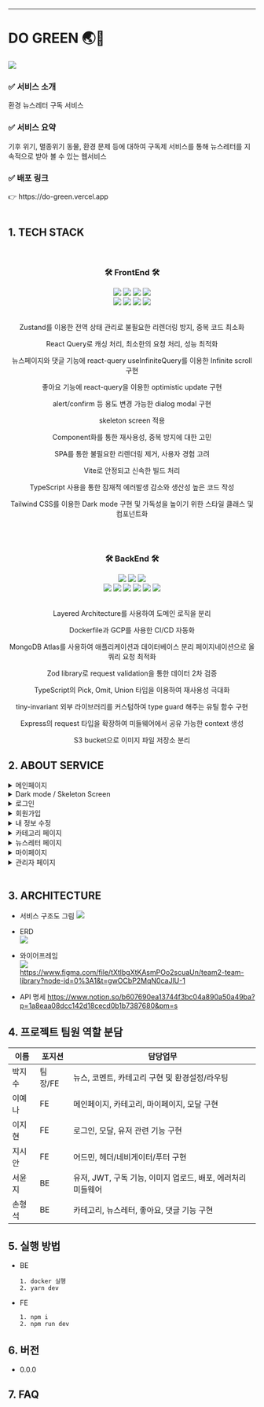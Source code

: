 <hr />

# DO GREEN 🌏🌱

<img src="frontend/public/assets/do1.png">
<br>
<h3>✅ 서비스 소개</h3>환경 뉴스레터 구독 서비스  
<h3>✅ 서비스 요약</h3>기후 위기, 멸종위기 동물, 환경 문제 등에 대하여 구독제 서비스를 통해 뉴스레터를 지속적으로 받아 볼 수 있는 웹서비스
<h3>✅ 배포 링크</h3>
👉 https://do-green.vercel.app
<br>
<br>

## 1. TECH STACK

<br>



<div align="center">
<h3>🛠 FrontEnd 🛠</h3>

<img src="https://img.shields.io/badge/TypeScript-007ACC?style=for-the-badge&logo=typescript&logoColor=white">
<img src="https://img.shields.io/badge/React-20232A?style=for-the-badge&logo=react&logoColor=61DAFB">
<img src="https://img.shields.io/badge/React_Query-FF4154?style=for-the-badge&logo=React_Query&logoColor=white">
<img src="https://img.shields.io/badge/Tailwind_CSS-38B2AC?style=for-the-badge&logo=tailwind-css&logoColor=white">
<br>
<img src="https://img.shields.io/badge/-zustand-black?style=for-the-badge">
<img src="https://img.shields.io/badge/-react--hook--form-%23EC5990?style=for-the-badge">
<img src="https://img.shields.io/badge/Vite-B73BFE?style=for-the-badge&logo=vite&logoColor=FFD62E">
<img src="https://img.shields.io/badge/Vercel-000000?style=for-the-badge&logo=vercel&logoColor=white">
<br>
<br>
<p>Zustand를 이용한 전역 상태 관리로 불필요한 리렌더링 방지, 중복 코드 최소화</p>
<p>React Query로 캐싱 처리, 최소한의 요청 처리, 성능 최적화</p>
<p>뉴스페이지와 댓글 기능에 react-query useInfiniteQuery를 이용한 Infinite scroll 구현</p>
<p>좋아요 기능에 react-query을 이용한 optimistic update 구현</p>
<p>alert/confirm 등 용도 변경 가능한 dialog modal 구현</p>
<p>skeleton screen 적용</p>
<p>Component화를 통한 재사용성, 중복 방지에 대한 고민</p>
<p>SPA를 통한 불필요한 리렌더링 제거, 사용자 경험 고려</p>
<p>Vite로 안정되고 신속한 빌드 처리</p>
<p>TypeScript 사용을 통한 잠재적 에러발생 감소와 생산성 높은 코드 작성</p>
<p>Tailwind CSS를 이용한 Dark mode 구현 및 가독성을 높이기 위한 스타일 클래스 및 컴포넌트화</p>
</p>
<p></p>

</div>


<br>
<br>

<div align="center">
<h3>🛠 BackEnd 🛠</h3>
<img src="https://img.shields.io/badge/TypeScript-007ACC?style=for-the-badge&logo=typescript&logoColor=white">
<img src="https://img.shields.io/badge/Node.js-339933?style=for-the-badge&logo=nodedotjs&logoColor=white">
<img src="https://img.shields.io/badge/Express.js-000000?style=for-the-badge&logo=express&logoColor=white">
<br>

<img src="https://img.shields.io/badge/JWT-000000?style=for-the-badge&logo=JSON%20web%20tokens&logoColor=white">
<img src="https://img.shields.io/badge/Docker-2CA5E0?style=for-the-badge&logo=docker&logoColor=white">
<img src="https://img.shields.io/badge/AWS_S3-FF9900?style=for-the-badge&logo=amazonaws&logoColor=white">
<img src="https://img.shields.io/badge/GCP-4285F4?style=for-the-badge&logo=googlecloud&logoColor=white">
<img src="https://img.shields.io/badge/MongoDB-4EA94B?style=for-the-badge&logo=mongodb&logoColor=white">
<img src="https://img.shields.io/badge/zod-000000?style=for-the-badge&logo=zod&logoColor=white">

<br>
<br>
<p>Layered Architecture를 사용하여 도메인 로직을 분리</p>
<p>Dockerfile과 GCP를 사용한 CI/CD 자동화</p>
<p>MongoDB Atlas를 사용하여 애플리케이션과 데이터베이스 분리
페이지네이션으로 올 쿼리 요청 최적화</p>
<p>Zod library로 request validation을 통한 데이터 2차 검증</p>
<p>TypeScript의 Pick, Omit, Union 타입을 이용하여 재사용성 극대화</p>
<p>tiny-invariant 외부 라이브러리를 커스텀하여 type guard 해주는 유틸 함수 구현</p>
<p>Express의 request 타입을 확장하여 미들웨어에서 공유 가능한 context 생성</p>
<p>S3 bucket으로 이미지 파일 저장소 분리</p>
</div>

## 2. ABOUT SERVICE

<details><summary>메인페이지</summary>
<img src="https://user-images.githubusercontent.com/85221728/210164557-495ae9d5-e462-43f8-8496-5e86ce22c1bc.gif">
- Autoplay Carousel<br>    
- Infinite Autoplay Carousel<br>  
- 페이지 최상단 이동 버튼 구현<br>  
- 카테고리 목록 조회
</details>

<details><summary>Dark mode / Skeleton Screen</summary>
<img src="https://user-images.githubusercontent.com/85221728/210164803-e78e1a18-1f0b-484b-ba18-84236cc76a04.gif">
- Tailwind CSS를 이용한 Darkmode 구현
- UX 개선을 위한 Skeleton screen 
</details>

<details><summary>로그인</summary>
<img src="https://user-images.githubusercontent.com/85221728/210164633-b678297c-2fc7-45f6-8c50-33480fd64a71.gif">
<img src="https://user-images.githubusercontent.com/85221728/210164771-109acbca-d3ac-4b78-8320-c4a81de5a6b6.gif">
- react-hook-form과 yup을 이용한 validation<br> 
- 모달 창을 이용하여 페이지 이동없이 로그인 가능<br> 
- 로그인하는 경로에 따라, 로그인 이후의 경로 이동<br>
- 모달알람 창을 통하여 로그인 오류 및 로그아웃 확인<br>
</details>

<details><summary>회원가입 </summary>
<img src="https://user-images.githubusercontent.com/85221728/210164661-d38efdc0-3674-4c8d-95a2-54695c6d4f51.gif">
- react-hook-form과 yup을 이용한 validation<br>
- 서버내 동일한 이름과 이메일이 존재하는지, 값을 입력하며 validation<br>
</details>

<details><summary>내 정보 수정</summary>
<img src="https://user-images.githubusercontent.com/85221728/210164677-69a70fa3-5ef8-46cb-8c23-2d95c6695c61.gif">
- react-hook-form과 yup을 이용한 validation<br>
- 현재 비밀번호를 필수로 입력한 뒤, 원하는 정보만 선택하여 수정 가능<br>
- 서버내 동일한 이름이 존재하는지, 값을 입력하며 validation<br>
- 모달, 알람 창을 통하여 제출 확인 선택과 에러 상태 확인 가능<br>
- 모달을 통하여 페이지 이동없이 회원탈퇴 가능<br>
</details>

<details><summary>카테고리 페이지</summary>
<img src="https://user-images.githubusercontent.com/85221728/210164688-42bab991-70e2-408f-bbca-84c4bc1bf799.gif">
- 카드 Hover Flip 애니메이션<br>  
- 구독완료/취소 react toast 알림<br>  
- 로그인/유저 여부에 따른 구독 상태변화<br>  
- 모달, 알림창 공통 컴포넌트/ 훅 관리<br>  
- 카테고리 목록 조회<br>  
- 구독하기, 구독 목록 조회<br>  
</details>

<details><summary>뉴스레터 페이지</summary>
<img src="https://user-images.githubusercontent.com/85221728/210164710-27ad69c3-80cd-4531-8f39-86ad009c242a.gif">
<img src="https://user-images.githubusercontent.com/85221728/210164780-80512915-deda-4e27-8d92-c2b14b2c085c.gif">
<img src="https://user-images.githubusercontent.com/85221728/210164832-58714897-4cc7-4e83-bc73-11dbb9692247.gif">
<img src="https://user-images.githubusercontent.com/85221728/210164798-d29dd78c-e0be-453e-b99a-acae3460f6a4.gif">
- react-query useInfiniteQuery를 이용한 뉴스레터와 댓글에서의 Infinite scroll 구현
- react-query를 이용한 좋아요 기능 Optimistic update 구현
- 작성자와 유저가 일치할 경우 댓글 삭제 가능
- 로그아웃 유저의 좋아요/댓글 기능 이용 
</details>

<details><summary>마이페이지</summary>
<img src="https://user-images.githubusercontent.com/85221728/210164724-06c3cf9d-cc02-4660-abb1-8f6865c5b9f9.gif">
- Progress bar CSS 적용<br>  
- React heatmap calender CSS 적용<br>  
- 반응형 네비게이션바 구현<br>  
- 유저 정보 조회, 수정, 삭제<br>   
- 구독 목록 조회, 구독 취소<br>  
</details>

<details><summary>관리자 페이지</summary>
</details>
<br>

## 3. ARCHITECTURE

- 서비스 구조도 그림 <img src="./stack.png">
- ERD <br><img src="./DoGreen ERD.png">
- 와이어프레임  
  <t> <img src="https://img.shields.io/badge/figma-F24E1E?style=for-the-badge&logo=figma&logoColor=white">  
  <t>https://www.figma.com/file/tXtlbgXtKAsmPOo2scuaUn/team2-team-library?node-id=0%3A1&t=gwOCbP2MqN0caJlU-1

- API 명세 https://www.notion.so/b607690ea13744f3bc04a890a50a49ba?p=1a8eaa08dcc142d18cecd0b1b7387680&pm=s

## 4. 프로젝트 팀원 역할 분담

| 이름   | 포지션  | 담당업무                                                     |
| ------ | ------- | ------------------------------------------------------------ |
| 박지수 | 팀장/FE | 뉴스, 코멘트, 카테고리 구현 및 환경설정/라우팅               |
| 이예나 | FE      | 메인페이지, 카테고리, 마이페이지, 모달 구현                  |
| 이지현 | FE      | 로그인, 모달, 유저 관련 기능 구현                            |
| 지시안 | FE      | 어드민, 헤더/네비게이터/푸터 구현                            |
| 서윤지 | BE      | 유저, JWT, 구독 기능, 이미지 업로드, 배포, 에러처리 미들웨어 |
| 손형석 | BE      | 카테고리, 뉴스레터, 좋아요, 댓글 기능 구현                   |

## 5. 실행 방법

- BE
  ```
  1. docker 실행
  2. yarn dev
  ```
- FE
  ```
  1. npm i
  2. npm run dev
  ```

## 6. 버전

- 0.0.0

## 7. FAQ
